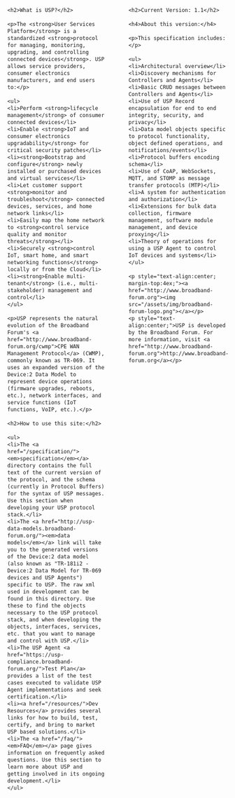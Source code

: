 <div style="width:100%">          
  <div style="width:45%; float:left;">

    <h2>What is USP?</h2>

    <p>The <strong>User Services Platform</strong> is a standardized <strong>protocol for managing, monitoring, upgrading, and controlling connected devices</strong>. USP allows service providers, consumer electronics manufacturers, and end users to:</p>

    <ul>
    <li>Perform <strong>lifecycle management</strong> of consumer connected devices</li>
    <li>Enable <strong>IoT and consumer electronics upgradability</strong> for critical security patches</li>
    <li><strong>Bootstrap and configure</strong> newly installed or purchased devices and virtual services</li>
    <li>Let customer support <strong>monitor and troubleshoot</strong> connected devices, services, and home network links</li>
    <li>Easily map the home network to <strong>control service quality and monitor threats</strong></li>
    <li>Securely <strong>control IoT, smart home, and smart networking functions</strong> locally or from the Cloud</li>
    <li><strong>Enable multi-tenant</strong> (i.e., multi-stakeholder) management and control</li>
    </ul>

    <p>USP represents the natural evolution of the Broadband Forum's <a href="http://www.broadband-forum.org/cwmp">CPE WAN Management Protocol</a> (CWMP), commonly known as TR-069. It uses an expanded version of the Device:2 Data Model to represent device operations (firmware upgrades, reboots, etc.), network interfaces, and service functions (IoT functions, VoIP, etc.).</p>

    <h2>How to use this site:</h2>

    <ul>
    <li>The <a href="/specification/"><em>specification</em></a> directory contains the full text of the current version of the protocol, and the schema (currently in Protocol Buffers) for the syntax of USP messages. Use this section when developing your USP protocol stack.</li>
    <li>The <a href="http://usp-data-models.broadband-forum.org/"><em>data models</em></a> link will take you to the generated versions of the Device:2 data model (also known as "TR-181i2 - Device:2 Data Model for TR-069 devices and USP Agents") specific to USP. The raw xml used in development can be found in this directory. Use these to find the objects necessary to the USP protocol stack, and when developing the objects, interfaces, services, etc. that you want to manage and control with USP.</li>
    <li>The USP Agent <a href="https://usp-compliance.broadband-forum.org/">Test Plan</a> provides a list of the test cases executed to validate USP Agent implementations and seek certification.</li>
    <li><a href="/resources/">Dev Resources</a> provides several links for how to build, test, certify, and bring to market USP based solutions.</li>
    <li>The <a href="/faq/"><em>FAQ</em></a> page gives information on frequently asked questions. Use this section to learn more about USP and getting involved in its ongoing development.</li>
    </ul>
  </div>
  <div style="width:45%; float:right;">

    <h2>Current Version: 1.1</h2>

    <h4>About this version:</h4>

    <p>This specification includes:</p>

    <ul>
    <li>Architectural overview</li>
    <li>Discovery mechanisms for Controllers and Agents</li>
    <li>Basic CRUD messages between Controllers and Agents</li>
    <li>Use of USP Record encapsulation for end to end integrity, security, and privacy</li>
    <li>Data model objects specific to protocol functionality, object defined operations, and notifications/events</li>
    <li>Protocol buffers encoding schema</li>
    <li>Use of CoAP, WebSockets, MQTT, and STOMP as message transfer protocols (MTP)</li>
    <li>A system for authentication and authorization</li>
    <li>Extensions for bulk data collection, firmware management, software module management, and device proxying</li>
    <li>Theory of operations for using a USP Agent to control IoT devices and systems</li>
    </ul>

    <p style="text-align:center; margin-top:4ex;"><a href="http://www.broadband-forum.org"><img src="/assets/img/broadband-forum-logo.png"></a></p>
    <p style="text-align:center;">USP is developed by the Broadband Forum. For more information, visit <a href="http://www.broadband-forum.org">http://www.broadband-forum.org</a></p>

  </div>
</div>
